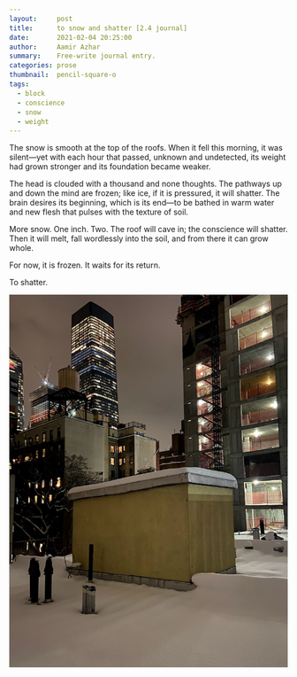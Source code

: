```yaml
---
layout:     post
title:      to snow and shatter [2.4 journal]
date:       2021-02-04 20:25:00
author:     Aamir Azhar
summary:    Free-write journal entry.
categories: prose
thumbnail:  pencil-square-o
tags:
  - block
  - conscience
  - snow
  - weight
---
```

The snow is smooth at the top of the roofs. When it fell this morning, it was silent—yet with each hour that passed, unknown and undetected, its weight had grown stronger and its foundation became weaker.

The head is clouded with a thousand and none thoughts. The pathways up and down the mind are frozen; like ice, if it is pressured, it will shatter. The brain desires its beginning, which is its end—to be bathed in warm water and new flesh that pulses with the texture of soil.

More snow. One inch. Two. The roof will cave in; the conscience will shatter. Then it will melt, fall wordlessly into the soil, and from there it can grow whole.

For now, it is frozen. It waits for its return.

To shatter.

![Roof-Snow](/resources/images/02-04-2021/nyc_roof_snow.jpg)
